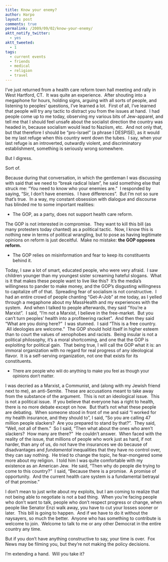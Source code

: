 ```yaml
---
title: Know your enemy?
author: Harpo
layout: post
comments: true
permalink: /2009/09/02/know-your-enemy/
aktt_notify_twitter:
  - yes
aktt_tweeted:
  - 1
tags:
  - current events
  - friends
  - medical
  - religion
  - travel
---
```

I&#8217;ve just returned from a health care reform town hall meeting and rally in West Hartford, CT.  It was quite an experience.  After shouting into a megaphone for hours, holding signs, arguing with all sorts of people, and listening to peoples&#8217; questions, I&#8217;ve learned a lot.  First of all, I&#8217;ve learned that people will try any tactic to distract you from the issues at hand.  I had people come up to me today, observing my various bits of Jew-apparel, and tell me that I should feel unsafe about the socialist direction the country was headed in, because socialism would lead to Naziism, etc.  And not only that, but that therefore I should be &#8220;pro-Israel&#8221; (a phrase I DESPISE), as it would be my last refuge when this country went down the tubes.  I say, when your last refuge is an introverted, outwardly violent, and discriminatory establishment, something is seriously wrong somewhere.

But I digress.

Sort of.

Because during that conversation, in which the gentleman I was discussing with said that we need to &#8220;break radical Islam&#8221;, he said something else that struck me: &#8220;You need to know who your enemies are.&#8221;  I responded by saying, &#8220;Sir, I don&#8217;t have enemies.  I have differences&#8221;.  But I&#8217;m not so sure that&#8217;s true.  In a way, my constant obsession with dialogue and discourse has blinded me to some important realities:

*   The GOP, as a party, does not support health care reform.

The GOP is not interested in compromise.  They want to kill this bill (as many protesters today chanted) as a political tactic.  Now, I know this is nothing new in terms of political wrangling, but to pose as having legitimate opinions on reform is just deceitful.  Make no mistake: **the GOP opposes reform.**

*   The GOP relies on misinformation and fear to keep its constituents behind it.

Today, I saw a lot of smart, educated people, who were very afraid.  I saw children younger than my youngest sister screaming hateful slogans.  What is it that makes these people want to live like this?  It&#8217;s the media&#8217;s willingness to pander to make money, and the GOP&#8217;s disgusting willingness to capitalize off of that.  Spreading fear of socialism is not constructive.  I had an entire crowd of people chanting &#8220;Get-A-Job&#8221; at me today, as I yelled through a megaphone about my MassHealth and my experiences with the system.  And when I talked to people afterwards, they said &#8220;You&#8217;re a Marxist&#8221;.  I said, &#8220;I&#8217;m not a Marxist, I believe in the free-market.  But you can&#8217;t turn peoples&#8217; health into a profiteering racket&#8221;.  And then they said &#8220;What are you doing here?&#8221;  I was stunned.  I said &#8220;This is a free country.  All ideologies are welcome.&#8221;  The GOP should hold itself in higher esteem than to court the values of xenophobes and racists.  Being insular is not a political philosophy, it&#8217;s a moral shortcoming, and one that the GOP is exploiting for political gain.  That being true, I will call the GOP what it is: an immoral organization with no regard for real progress of any ideological flavor.  It is a self-serving organization, not one that exists for its constituents.

*   <span style="font-size: small;"><span>There are people who will do anything to make you feel as though your opinions don&#8217;t matter.</span></span>

I was decried as a Marxist, a Communist, and (along with my Jewish friend next to me), an anti-Semite.  These are accusations meant to take away from the substance of the argument.  This is not an ideological issue.  This is not a political issue.  If you believe that everyone has a right to health, there is no more debate except on how.  But that&#8217;s not what these people are debating.  When someone stood in front of me and said &#8220;I worked for my health insurance, and they should to&#8221;, I said, &#8220;So you are calling 47 million people slackers?  Are you prepared to stand by that?&#8221;.  They said, &#8220;Well, not all of them.&#8221;  So I said, &#8220;Then what about the ones who aren&#8217;t slackers?  How many are there?&#8221;  He couldn&#8217;t answer.  When faced with the reality of the issue, that millions of people who work just as hard, if not harder, than any of us, do not have the insurances we do because of disadvantages and *fundamental* inequalities that they have no control over, they can say nothing.  He tried to change the topic, he fear-mongered some more about my religion.  I told him I was quite comfortable with my existence as an American Jew.  He said, &#8220;Then why do people die trying to come to this country?&#8221;  I said, &#8220;Because there is a promise.  A promise of opportunity.  And the current health care system is a fundamental betrayal of that promise.&#8221;

I don&#8217;t mean to just write about my exploits, but I am coming to realize that not being able to negotiate is not a bad thing.  When you&#8217;re facing people who don&#8217;t want to talk, people who don&#8217;t respect progress or change, when people like Senator Enzi walk away, you have to cut your losses sooner or later.  This bill is going to happen.  And if we have to do it without the naysayers, so much the better.  Anyone who has something to contribute is welcome to join.  Welcome to talk to me or any other Democrat in the entire country any time.

But if you don&#8217;t have anything constructive to say, your time is over.  Fox News may be filming you, but they&#8217;re not making the policy decisions.

I&#8217;m extending a hand.  Will you take it?